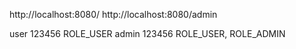 http://localhost:8080/
http://localhost:8080/admin

user    123456 ROLE_USER
admin   123456 ROLE_USER, ROLE_ADMIN
